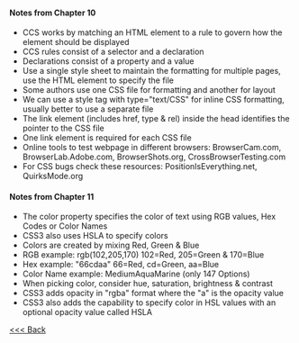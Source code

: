 #### Notes from Chapter 10

- CCS works by matching an HTML element to a rule to govern how the element should be displayed
- CCS rules consist of a selector and a declaration
- Declarations consist of a property and a value
- Use a single style sheet to maintain the formatting for multiple pages, use the HTML <link> element to specify the file
- Some authors use one CSS file for formatting and another for layout
- We can use a style tag with type="text/CSS" for inline CSS formatting, usually better to use a separate file
- The link element (includes href, type & rel) inside the head identifies the pointer to the CSS file
- One link element is required for each CSS file
- Online tools to test webpage in different browsers: BrowserCam.com, BrowserLab.Adobe.com, BrowserShots.org, CrossBrowserTesting.com
- For CSS bugs check these resources: PositionIsEverything.net, QuirksMode.org
 
#### Notes from Chapter 11

- The color property specifies the color of text using RGB values, Hex Codes or Color Names
- CSS3 also uses HSLA to specify colors
- Colors are created by mixing Red, Green & Blue
- RGB example: rgb(102,205,170) 102=Red, 205=Green & 170=Blue
- Hex example: "66cdaa" 66=Red, cd=Green, aa=Blue
- Color Name example: MediumAquaMarine (only 147 Options)
- When picking color, consider hue, saturation, brightness & contrast
- CSS3 adds opacity in "rgba" format where the "a" is the opacity value
- CSS3 also adds the capability to specify color in HSL values with an optional opacity value called HSLA

[<<< Back](README.md)
